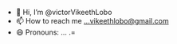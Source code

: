 - 👋 Hi, I’m @victorVikeethLobo
- 📫 How to reach me ...vikeethlobo@gmail.com
- 😄 Pronouns: ...
.=

<!---
victorVikeethLobo/victorVikeethLobo is a ✨ special ✨ repository because its `README.md` (this file) appears on your GitHub profile.
You can click the Preview link to take a look at your changes.
--->

